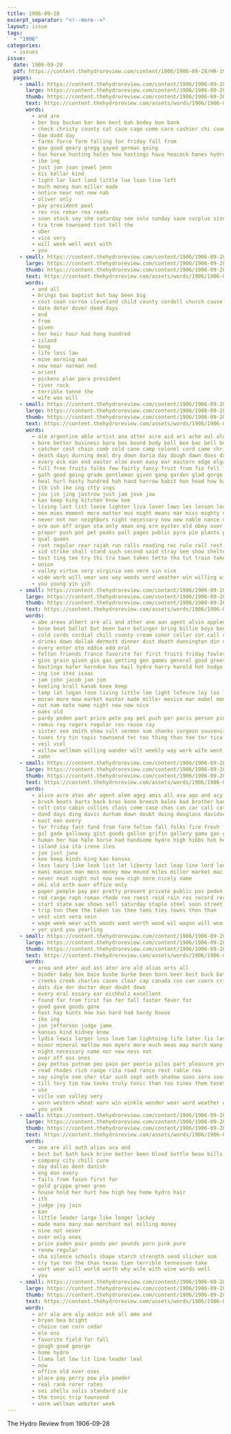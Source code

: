 ```yaml
---
title: 1906-09-28
excerpt_separator: "<!--more-->"
layout: issue
tags:
  - "1906"
categories:
  - issues
issue:
  date: 1906-09-28
  pdf: https://content.thehydroreview.com/content/1906/1906-09-28/HR-1906-09-28.pdf
  pages:
    - small: https://content.thehydroreview.com/content/1906/1906-09-28/small/HR-1906-09-28-01.jpg
      large: https://content.thehydroreview.com/content/1906/1906-09-28/large/HR-1906-09-28-01.jpg
      thumb: https://content.thehydroreview.com/content/1906/1906-09-28/thumbnails/HR-1906-09-28-01.jpg
      text: https://content.thehydroreview.com/assets/words/1906/1906-09-28/HR-1906-09-28-01.txt
      words:
        - and are
        - ber boy buchan bar ben best bah bodey bon bank
        - check christy county cat case cage come care cashier chi count caddo city crawford cham
        - dae dodd day
        - farms force farm falling for friday fall from
        - gow good geary gregg gayed german going
        - han horse hunting holes how hastings hava heacock hanes hydro
        - ibe ing
        - just jon joan jewel jenn
        - kis kellar kind
        - light lar last land little lue loan line left
        - much money man miller made
        - notice near not new nab
        - oliver only
        - pay president peal
        - rex ros rebar roa roads
        - soon stock say she saturday see solo sunday save surplus size
        - tra trom townsend tint tell the
        - uber
        - vice very
        - will week well west with
        - you
    - small: https://content.thehydroreview.com/content/1906/1906-09-28/small/HR-1906-09-28-02.jpg
      large: https://content.thehydroreview.com/content/1906/1906-09-28/large/HR-1906-09-28-02.jpg
      thumb: https://content.thehydroreview.com/content/1906/1906-09-28/thumbnails/HR-1906-09-28-02.jpg
      text: https://content.thehydroreview.com/assets/words/1906/1906-09-28/HR-1906-09-28-02.txt
      words:
        - and all
        - brings bas baptist but bay been big
        - cost coan corron cleveland child county cordell church cause
        - date deter dover deed days
        - end
        - from
        - given
        - her heir hour had hong hundred
        - island
        - kong
        - life loss law
        - mine morning man
        - new near norman ned
        - orient
        - pickens plan para president
        - river rock
        - terrible tonne the
        - wife was will
    - small: https://content.thehydroreview.com/content/1906/1906-09-28/small/HR-1906-09-28-03.jpg
      large: https://content.thehydroreview.com/content/1906/1906-09-28/large/HR-1906-09-28-03.jpg
      thumb: https://content.thehydroreview.com/content/1906/1906-09-28/thumbnails/HR-1906-09-28-03.jpg
      text: https://content.thehydroreview.com/assets/words/1906/1906-09-28/HR-1906-09-28-03.txt
      words:
        - ale argentine able artist ana atter acre aid ari ache aul ald author ask all apostle arms age art ago are and acres alter adams america arthur ange
        - bore better business bara bos bound body boll bee bac bell begin but black beste bring below bel been best bis blue battle back bath bet berth burn bio
        - catcher cost chain comb cold cane camp colonel cord came christian curling chief course come comfort con car certain caso close cherish curtain canyon cot cause corn can company
        - death days durning deal dry down daria day dough dawn does darrah differ darr divine downward dress denver den dear decent
        - every eck ean end easter else even easy ear eastern edge elgar ele ever ent
        - full free fruits folks few fairly fancy fruit from fix fell fall fore force fred fare fresh fron farmer foe felt fewer flesh francis front foot fight for fon fand first
        - gath good going grade gentleman given gang garden glad gorge grant guard grand gal guin guinea
        - heal hurl hasty hundred hah hand harrow habit hon head how han had horde her howling heart houston holy heaven hair high hour has hives hence hummer hai hammers handle hes hot hard him heary
        - ith ish ike ing itty ings
        - jou jin jing jastrow just jam jove jaw
        - kas keep king kitchen know kee
        - living last list loose lighter liva lover laws les lesson lock lower long late lite let line lately lin lay lot lynde law level lord lea light love little large look lear left luster learned lesa loop life
        - men mies moment more matter mus might means mar miss mighty moral morn main mercury mine moc mocker manneh mor mean must may maiden market mer made morton most man
        - never not nor neighbors night necessary now new nable nance name need
        - ore oun off organ ota only oman ong orn oyster old obey over
        - proper push pot pet peaks pall pages public pyra pie plants port private price peed paper penne present per pene pro past par plain point provin plan piano pas place pea person pretty
        - qual queen
        - root regular rear rajah run ralls reading rec rule rall rest rage rude roses rious ravine reap raiser read red rosemary rom
        - sid strike shall stand such second said stray see show shelters sho seven sup supper soll ship southern stock sak shadow sun seam smoke standing share station sow self side sum shows sia soon sane sions steading sister shan sou still stream she short set shoulders stage season sake signal sin sion strong son stacia sins slot secret sense somerville
        - test ting tee try thi tra town taken tette tha tut train take than them ture thou turn treat the ties turke trom thing tower thie teach tramp too tell track tho then ten touch ton
        - union
        - valley virtue very virginia veo vere vin vice
        - wide work will wear was way woods word weather win willing wish while wonder want ways works wine wil wooden wise wes wrath well wheeling wild with ward wood working walk walt why
        - you young yin yih
    - small: https://content.thehydroreview.com/content/1906/1906-09-28/small/HR-1906-09-28-04.jpg
      large: https://content.thehydroreview.com/content/1906/1906-09-28/large/HR-1906-09-28-04.jpg
      thumb: https://content.thehydroreview.com/content/1906/1906-09-28/thumbnails/HR-1906-09-28-04.jpg
      text: https://content.thehydroreview.com/assets/words/1906/1906-09-28/HR-1906-09-28-04.txt
      words:
        - abe areas albert are ali and ather ane aun agent alvin appleman aud aid all arson
        - bose boat ballot but been barn bolinger bring billie boys books buy bennie bollinger beaver bibles boy bluff both better bandy bridgeport bus barber
        - cold cords cordial chill county cream conor cellar cot call caddo cates church cunningham cena come came canyon cor
        - drinks down dollak dermott dinner dust death dunnington din dora dark davenport deo
        - every enter eto eddie edd eral
        - felton friends france favorite for first fruits friday fowler field folks fire free from
        - gins grain given gin gas getting gen games general good greeson geary gone goes gardner gave gow
        - hastings hafer herndon has hail hydro harry harold hot hodge hus home hink hea hand hose henke horse had house her honor hall
        - ing ise ites isaac
        - jam john jacob jan jim
        - keeling krall kanak knee keep
        - lamp lat logan lose living little lee light lefevre loy los large lines long lacy laundry last len low leet lor
        - moran more mow market master made miller mexico mar mabel monday money mound missouri melton mee mewes mere mention many milburn may men mer
        - not nam note name night new now nice
        - oaks old
        - pardy peden part price pete pay pet puch per paris person pink pla plain
        - remus roy rogers regular res rouse ray
        - sister see smith show sult sermon sum shanks surgeon souvenir service stucky school store strong state snyder son second sic standard sunday schoo ship short six suit strang size sawatzky saturday samuel such sept seo sick sell
        - tones try tin topic townsend tec too thing than tee tor tica terrible them tier talk the tite trust tees ten ton town
        - veil viel
        - willow wellman willing wander wilt weekly way work wife went weak worker wire works wild weatherford with warn will weeks wil was wilson week winey woods
        - zahn
    - small: https://content.thehydroreview.com/content/1906/1906-09-28/small/HR-1906-09-28-05.jpg
      large: https://content.thehydroreview.com/content/1906/1906-09-28/large/HR-1906-09-28-05.jpg
      thumb: https://content.thehydroreview.com/content/1906/1906-09-28/thumbnails/HR-1906-09-28-05.jpg
      text: https://content.thehydroreview.com/assets/words/1906/1906-09-28/HR-1906-09-28-05.txt
      words:
        - alice acre ates ahr agent alem agey amis all asa ago and acy allen are aves arold ash acme
        - brush beats barts back bros bone breech bales bud brother band bess bale broom brown bast baie boyle barn brake big better bright below baby but been bring ball bese bas boz body buy brought boy baird
        - colt coto cabin collins class come case chas can car call cattle corn credit cash chain cancer card cal cotton city cos col
        - dand days ding davis durham down doubt doing douglass davidson duck dark dan day
        - east eon every
        - fer friday fast fand from farm felton fall folks fire fresh farms first found furnish fore fremont for fos free foe
        - gol gade galloway gist goods gallon grifin gallery gama gan gardner going good guest
        - human her hae hale horse had handsome hydro high hibbs hoh head hatcher held him heart hor has
        - island isa ita irene iles
        - joe just june
        - kee keep kinds king kan kansas
        - less laury like look list let liberty last leap line lord loury light lary loan lat lotter lias letter
        - mani manion man mens money mow mound miles miller market mac moral mag maxim more mom miss may mer men mower many monday
        - never neat night not now new nigh nore nicely name
        - oki old orth over office only
        - paper people pay per pretty present private public pos peden part persons peter peel pope pal pollard pete page
        - red range raph roman rhode roe roest reid rain res record reagan roa ritchey route reves
        - start state sae shows sell saturday staple steel soon street sun stob sparks stock settle see sale say sweet seven sees shepard scott store short service school set seem shine straight sellers speaks straw sher shaman sept south small saas soul snapp son
        - trip ton them the taken tas thee toms ties towns then than
        - vest viet vera vein
        - wage week wear with woods want worth wood wil wagon will woo willis wess wellman wheat wit ward way wish was wire warm wife weatherford went west well winter wait
        - yer yard you yearling
    - small: https://content.thehydroreview.com/content/1906/1906-09-28/small/HR-1906-09-28-06.jpg
      large: https://content.thehydroreview.com/content/1906/1906-09-28/large/HR-1906-09-28-06.jpg
      thumb: https://content.thehydroreview.com/content/1906/1906-09-28/thumbnails/HR-1906-09-28-06.jpg
      text: https://content.thehydroreview.com/assets/words/1906/1906-09-28/HR-1906-09-28-06.txt
      words:
        - area and ater aud ast ator are ald alias arts all
        - binder baby box baie bushe burke been born beer best buck battle but bass
        - creeks creek charles cases clear cap canada con can cuero crimes chill cure
        - dats die der doctor dear doubt down
        - every eral essary ear eichholz excellent
        - found far from first fan fer fall faster fever for
        - good gave goods gone
        - hast hay hunts how has hard had hardy house
        - ike ing
        - jon jefferson judge jame
        - kansas kind kidney know
        - lydia lewis larger loss love lam lightning life later lis last
        - minor mineral mellow man myers more much meas may march many mur made mich miles mire money maith
        - night necessary name nor new ness not
        - over off oss ones
        - pay pettus putnam peo pain per peoria piles part pleasure pro pose
        - read rhodes rich range rita road rance rest rable rea
        - say single soe sher star such sept seth shadow soos sora sour sat state sleep south said
        - till tory tim tow tooks truly tonic than too tines them tones texas thomas the take
        - use
        - ville van valley very
        - worn western wheat warn win winkle wonder wear word weather will with woodbridge west well was wil words way worms work
        - you york
    - small: https://content.thehydroreview.com/content/1906/1906-09-28/small/HR-1906-09-28-07.jpg
      large: https://content.thehydroreview.com/content/1906/1906-09-28/large/HR-1906-09-28-07.jpg
      thumb: https://content.thehydroreview.com/content/1906/1906-09-28/thumbnails/HR-1906-09-28-07.jpg
      text: https://content.thehydroreview.com/assets/words/1906/1906-09-28/HR-1906-09-28-07.txt
      words:
        - ane are all auth alias aca and
        - best but bath back brine better been blood bottle beau bills brand
        - company city chill cure
        - day dallas dent danish
        - eng eon every
        - fails from fason first for
        - gold grippe green gren
        - house hold her hurt how high hey home hydro hair
        - ith
        - judge joy jain
        - kan
        - little leader large like longer lackey
        - made mans many man merchant mal milling money
        - nine not never
        - over only ones
        - price paden pair ponds per pounds porn pink pure
        - renew regular
        - sha silence schools shape starch strength send slicker som
        - try tye ten the than texas tien terrible tennessee take
        - wort wear will world worth why wife with wine words well
        - you
    - small: https://content.thehydroreview.com/content/1906/1906-09-28/small/HR-1906-09-28-08.jpg
      large: https://content.thehydroreview.com/content/1906/1906-09-28/large/HR-1906-09-28-08.jpg
      thumb: https://content.thehydroreview.com/content/1906/1906-09-28/thumbnails/HR-1906-09-28-08.jpg
      text: https://content.thehydroreview.com/assets/words/1906/1906-09-28/HR-1906-09-28-08.txt
      words:
        - arr ala are aly askin ask all amo and
        - bryan bea bright
        - choice coe corn cedar
        - ele ens
        - favorite field for fall
        - gough good george
        - home hydro
        - llama lat low lit line leader leal
        - now
        - office old over oses
        - place pay perry pow pla powder
        - real rank rorer rates
        - sei shells solis standard sie
        - the tonic trip townsend
        - worm wellman webster week
---
```


The Hydro Review from 1906-09-28

<!--more-->

